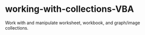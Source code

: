 # working-with-collections-VBA
Work with and manipulate worksheet, workbook, and graph/image collections.
